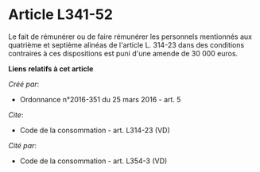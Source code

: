 # Article L341-52

Le fait de rémunérer ou de faire rémunérer les personnels mentionnés aux quatrième et septième alinéas de l'article L. 314-23
dans des conditions contraires à ces dispositions est puni d'une amende de 30 000 euros.

**Liens relatifs à cet article**

_Créé par_:

  - Ordonnance n°2016-351 du 25 mars 2016 - art. 5

_Cite_:

  - Code de la consommation - art. L314-23 (VD)

_Cité par_:

  - Code de la consommation - art. L354-3 (VD)
